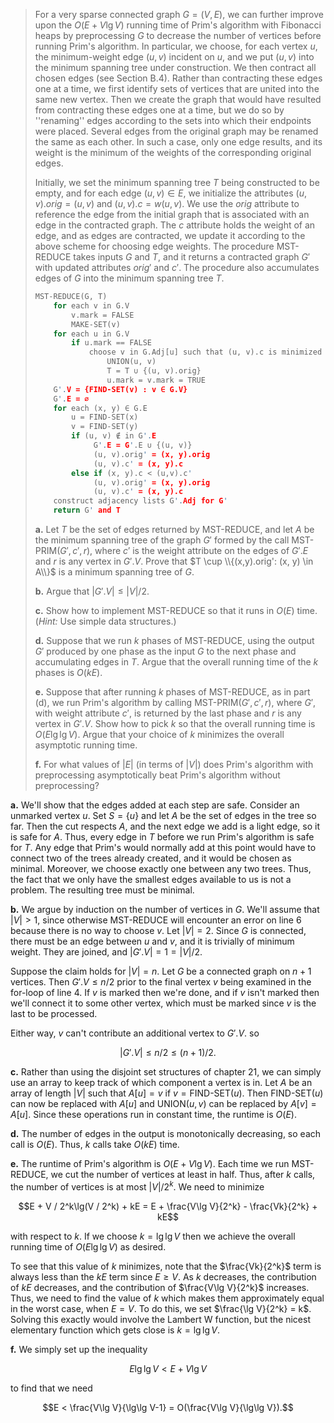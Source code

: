 > For a very sparse connected graph $G = (V, E)$, we can further improve upon the $O(E + V\lg V)$ running time of Prim's algorithm with Fibonacci heaps by preprocessing $G$ to decrease the number of vertices before running Prim's algorithm. In particular, we choose, for each vertex $u$, the minimum-weight edge $(u, v)$ incident on $u$, and we put $(u, v)$ into the minimum spanning tree under construction. We then contract all chosen edges (see Section B.4). Rather than contracting these edges one at a time, we first identify sets of vertices that are united into the same new vertex. Then we create the graph that would have resulted from contracting these edges one at a time, but we do so by ''renaming'' edges according to the sets into which their endpoints were placed. Several edges from the original graph may be renamed the same as each other. In such a case, only one edge results, and its weight is the minimum of the weights of the corresponding original edges.
>
> Initially, we set the minimum spanning tree $T$ being constructed to be empty, and for each edge $(u, v) \in E$, we initialize the attributes $(u, v).orig = (u, v)$ and $(u, v).c = w(u, v)$. We use the $orig$ attribute to reference the edge from the initial graph that is associated with an edge in the contracted graph. The $c$ attribute holds the weight of an edge, and as edges are contracted, we update it according to the above scheme for choosing edge weights. The procedure $\text{MST-REDUCE}$ takes inputs $G$ and $T$, and it returns a contracted graph $G'$ with updated attributes $orig'$ and $c'$. The procedure also accumulates edges of $G$ into the minimum spanning tree $T$.
>
> ```cpp
> MST-REDUCE(G, T)
>     for each v in G.V
>         v.mark = FALSE
>         MAKE-SET(v)
>     for each u in G.V
>         if u.mark == FALSE
>             choose v in G.Adj[u] such that (u, v).c is minimized
>                 UNION(u, v)
>                 T = T ∪ {(u, v).orig}
>                 u.mark = v.mark = TRUE
>     G'.V = {FIND-SET(v) : v ∈ G.V}
>     G'.E = ∅
>     for each (x, y) ∈ G.E
>         u = FIND-SET(x)
>         v = FIND-SET(y)
>         if (u, v) ∉ in G'.E
>              G'.E = G'.E ∪ {(u, v)}
>              (u, v).orig' = (x, y).orig
>              (u, v).c' = (x, y).c
>         else if (x, y).c < (u,v).c'
>              (u, v).orig' = (x, y).orig
>              (u, v).c' = (x, y).c
>     construct adjacency lists G'.Adj for G'
>     return G' and T
> ```
>
> **a.** Let $T$ be the set of edges returned by $\text{MST-REDUCE}$, and let $A$ be the minimum spanning tree of the graph $G'$ formed by the call $\text{MST-PRIM}(G', c', r)$, where $c'$ is the weight attribute on the edges of $G'.E$ and $r$ is any vertex in $G'.V$. Prove that $T \cup \\{(x,y).orig': (x, y) \in A\\}$ is a minimum spanning tree of $G$.
>
> **b.** Argue that $|G'.V| \le |V| / 2$.
>
> **c.** Show how to implement $\text{MST-REDUCE}$ so that it runs in $O(E)$ time. ($\textit{Hint:}$ Use simple data structures.)
>
> **d.** Suppose that we run $k$ phases of $\text{MST-REDUCE}$, using the output $G'$ produced by one phase as the input $G$ to the next phase and accumulating edges in $T$. Argue that the overall running time of the $k$ phases is $O(kE)$.
>
> **e.** Suppose that after running $k$ phases of $\text{MST-REDUCE}$, as in part (d), we run Prim's algorithm by calling $\text{MST-PRIM}(G', c', r)$, where $G'$, with weight attribute $c'$, is returned by the last phase and $r$ is any vertex in $G'.V$. Show how to pick $k$ so that the overall running time is $O(E\lg\lg V)$. Argue that your choice of $k$ minimizes the overall asymptotic running time.
>
> **f.** For what values of $|E|$ (in terms of $|V|$) does Prim's algorithm with preprocessing asymptotically beat Prim's algorithm without preprocessing?

**a.** We'll show that the edges added at each step are safe. Consider an unmarked vertex $u$. Set $S = \{u\}$ and let $A$ be the set of edges in the tree so far. Then the cut respects $A$, and the next edge we add is a light edge, so it is safe for $A$. Thus, every edge in $T$ before we run Prim's algorithm is safe for $T$. Any edge that Prim's would normally add at this point would have to connect two of the trees already created, and it would be chosen as minimal. Moreover, we choose exactly one between any two trees. Thus, the fact that we only have the smallest edges available to us is not a problem. The resulting tree must be minimal.

**b.** We argue by induction on the number of vertices in $G$. We'll assume that $|V| > 1$, since otherwise $\text{MST-REDUCE}$ will encounter an error on line 6 because there is no way to choose $v$. Let $|V| = 2$. Since $G$ is connected, there must be an edge between $u$ and $v$, and it is trivially of minimum weight. They are joined, and $|G'.V| = 1 = |V| / 2$.

Suppose the claim holds for $|V| = n$. Let $G$ be a connected graph on $n + 1$ vertices. Then $G'.V \le n / 2$ prior to the final vertex $v$ being examined in the for-loop of line 4. If $v$ is marked then we're done, and if $v$ isn't marked then we'll connect it to some other vertex, which must be marked since $v$ is the last to be processed.

Either way, $v$ can't contribute an additional vertex to $G'.V$. so

$$|G'.V| \le n / 2 \le (n + 1) / 2.$$

**c.** Rather than using the disjoint set structures of chapter 21, we can simply use an array to keep track of which component a vertex is in. Let $A$ be an array of length $|V|$ such that $A[u] = v$ if $v = \text{FIND-SET}(u)$. Then $\text{FIND-SET}(u)$ can now be replaced with $A[u]$ and $\text{UNION}(u, v)$ can be replaced by $A[v] = A[u]$. Since these operations run in constant time, the runtime is $O(E)$.

**d.** The number of edges in the output is monotonically decreasing, so each call is $O(E)$. Thus, $k$ calls take $O(kE)$ time.

**e.** The runtime of Prim's algorithm is $O(E + V\lg V)$. Each time we run $\text{MST-REDUCE}$, we cut the number of vertices at least in half. Thus, after $k$ calls, the number of vertices is at most $|V| / 2^k$. We need to minimize

$$E + V / 2^k\lg(V / 2^k) + kE = E + \frac{V\lg V}{2^k} - \frac{Vk}{2^k} + kE$$

with respect to $k$. If we choose $k = \lg\lg V$ then we achieve the overall running time of $O(E\lg\lg V)$ as desired. 

To see that this value of $k$ minimizes, note that the $\frac{Vk}{2^k}$ term is always less than the $kE$ term since $E \ge V$. As $k$ decreases, the contribution of $kE$ decreases, and the contribution of $\frac{V\lg V}{2^k}$ increases. Thus, we need to find the value of $k$ which makes them approximately equal in the worst case, when $E = V$. To do this, we set $\frac{\lg V}{2^k} = k$. Solving this exactly would involve the Lambert W function, but the nicest elementary function which gets close is $k = \lg\lg V$.

**f.** We simply set up the inequality

$$E\lg\lg V < E + V\lg V$$

to find that we need

$$E < \frac{V\lg V}{\lg\lg V-1} = O(\frac{V\lg V}{\lg\lg V}).$$
